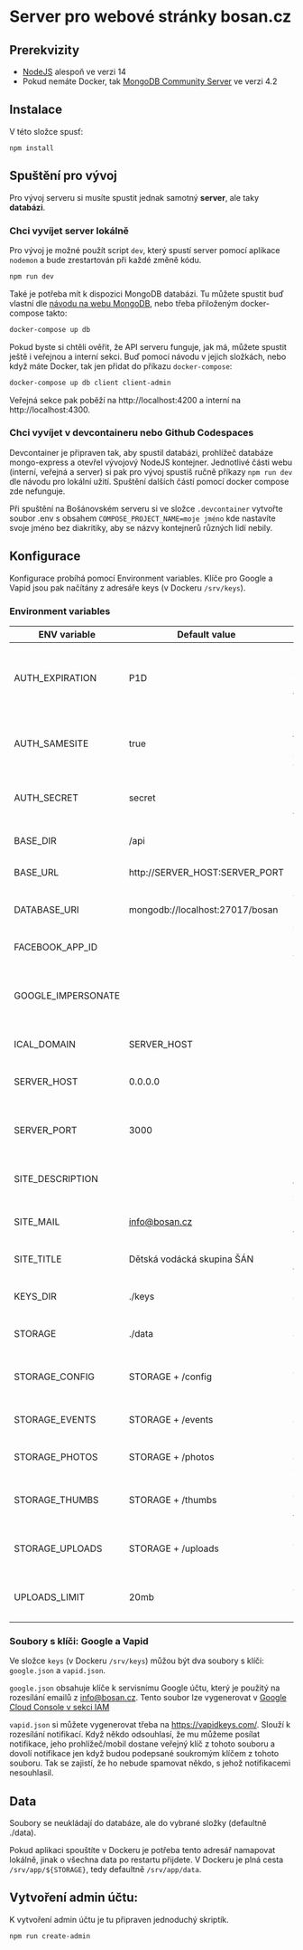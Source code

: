 # Server pro webové stránky bosan.cz

## Prerekvizity

 - [NodeJS](http://nodejs.org/) alespoň ve verzi 14
 - Pokud nemáte Docker, tak [MongoDB Community Server](https://www.mongodb.com/try/download/community) ve verzi 4.2

## Instalace

V této složce spusť:

```
npm install
```

## Spuštění pro vývoj

Pro vývoj serveru si musíte spustit jednak samotný **server**, ale taky **databázi**. 

### Chci vyvíjet server lokálně

Pro vývoj je možné použít script `dev`, který spustí server pomocí aplikace `nodemon` a bude zrestartován při každé změně kódu.

```sh
npm run dev
```

Také je potřeba mít k dispozici MongoDB databázi. Tu můžete spustit buď vlastní dle [návodu na webu MongoDB](https://docs.mongodb.com/manual/), nebo třeba přiloženým docker-compose takto:

```sh
docker-compose up db
```

Pokud byste si chtěli ověřit, že API serveru funguje, jak má, můžete spustit ještě i veřejnou a interní sekci. Buď pomocí návodu v jejich složkách, nebo když máte Docker, tak jen přidat do příkazu `docker-compose`:

```sh
docker-compose up db client client-admin
```

Veřejná sekce pak poběží na http://localhost:4200 a interní na http://localhost:4300.

### Chci vyvíjet v devcontaineru nebo Github Codespaces

Devcontainer je připraven tak, aby spustil databázi, prohlížeč databáze mongo-express a otevřel vývojový NodeJS kontejner. Jednotlivé části webu (interní, veřejná a server) si pak pro vývoj spustíš ručně příkazy `npm run dev` dle návodu pro lokální užití. Spuštění dalších částí pomocí docker compose zde nefunguje.

Při spuštění na Bošánovském serveru si ve složce `.devcontainer` vytvořte soubor .env s obsahem `COMPOSE_PROJECT_NAME=moje jméno` kde nastavíte svoje jméno bez diakritiky, aby se názvy kontejnerů různých lidí nebily.

## Konfigurace

Konfigurace probíhá pomocí Environment variables. Klíče pro  Google a Vapid jsou pak načítány z adresáře keys (v Dockeru `/srv/keys`).

### Environment variables

| ENV variable       | Default value                   | Description                                                                                                                            |
|--------------------|---------------------------------|----------------------------------------------------------------------------------------------------------------------------------------|
| AUTH_EXPIRATION    | P1D                             | Jak dlouho zůstane člověk přihlášený ve formátu ISO 8601                                                                               |
| AUTH_SAMESITE      | true                            | Nastaví [samesite](https://developer.mozilla.org/en-US/docs/Web/HTTP/Headers/Set-Cookie/SameSite) u přihlašovací cookie.  dovolí vývoj |
| AUTH_SECRET        | secret                          | Klíč k podepsání přihlašovacího tokenu.                                                                                                |
| BASE_DIR           | /api                            | Část cesty URL, na které poběží server                                                                                                 |
| BASE_URL           | http://SERVER_HOST:SERVER_PORT  | Část domény URL serveru                                                                                                                |
| DATABASE_URI       | mongodb://localhost:27017/bosan | Adresa a přihlašovací údaje k databázi                                                                                                 |
| FACEBOOK_APP_ID    |                                 | Facebook APP ID                                                                                                                        |
| GOOGLE_IMPERSONATE |                                 | Který účet na Googlu použít k odesílání mailů (je ptořeba přístup)                                                                     |
| ICAL_DOMAIN        | SERVER_HOST                     | Doména pro ICAL události                                                                                                               |
| SERVER_HOST        | 0.0.0.0                         | Hostname na kterém bude poslouchat server                                                                                              |
| SERVER_PORT        | 3000                            | Port na kterém bude poslouchat server                                                                                                  |
| SITE_DESCRIPTION   |                                 | Hodnota HTML META tagu description                                                                                                     |
| SITE_MAIL          | info@bosan.cz                   | Hodnota HTML META tagu main                                                                                                            |
| SITE_TITLE         | Dětská vodácká skupina ŠÁN      | Hodnota HTML META tagu title                                                                                                           |
| KEYS_DIR           | ./keys                          | Cesta k adresáři s klíči (viz níže)                                                                                                    |
| STORAGE            | ./data                          | Cesta k adresáři s daty (viz níže)                                                                                                     |
| STORAGE_CONFIG     | STORAGE + /config               | Cesta k adresáři souboru nastavení                                                                                                     |
| STORAGE_EVENTS     | STORAGE + /events               | Cesta k adresáři souborů akcí                                                                                                          |
| STORAGE_PHOTOS     | STORAGE + /photos               | Cesta k adresáři originálů fotek                                                                                                       |
| STORAGE_THUMBS     | STORAGE + /thumbs               | Cesta k adresáři zmenšených fotek                                                                                                      |
| STORAGE_UPLOADS    | STORAGE + /uploads              | Cesta k adresáři nahrávaných souborů                                                                                                   |
| UPLOADS_LIMIT      | 20mb                            | Maximální velikost nahrávaního souboru                                                                                                 |

### Soubory s klíči: Google a Vapid

Ve složce `keys` (v Dockeru `/srv/keys`) můžou být dva soubory s klíči: `google.json` a `vapid.json`.

`google.json` obsahuje klíče k servisnímu Google účtu, který je použitý na rozesílání emailů z info@bosan.cz. Tento soubor lze vygenerovat v [Google Cloud Console v sekci IAM](https://console.cloud.google.com/iam-admin/iam?authuser=1&project=grand-master-216313)

`vapid.json` si můžete vygenerovat třeba na https://vapidkeys.com/. Slouží k rozesílání notifikací. Když někdo odsouhlasí, že mu můžeme posílat notifikace, jeho prohlížeč/mobil dostane veřejný klíč z tohoto souboru a dovolí notifikace jen když budou podepsané soukromým klíčem z tohoto souboru. Tak se zajistí, že ho nebude spamovat někdo, s jehož notifikacemi nesouhlasil.

## Data

Soubory se neukládají do databáze, ale do vybrané složky (defaultně ./data). 

Pokud aplikaci spouštíte v Dockeru je potřeba tento adresář namapovat lokálně, jinak o všechna data po restartu přijdete. V Dockeru je plná cesta `/srv/app/${STORAGE}`, tedy defaultně `/srv/app/data`.

## Vytvoření admin účtu:

K vytvoření admin účtu je tu připraven jednoduchý skriptík.

```
npm run create-admin
```